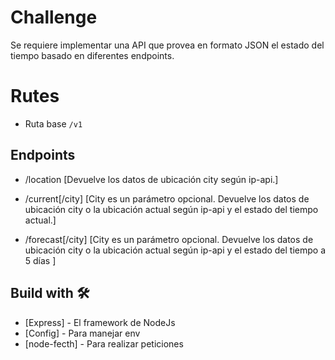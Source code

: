 # Challenge
Se requiere implementar una API que provea en formato JSON el estado del tiempo basado en
diferentes endpoints.

# Rutes 
- Ruta base ``/v1``
## Endpoints

- /location [Devuelve los datos de ubicación city según ip-api.]
- /current[/city] [City es un parámetro opcional. Devuelve los datos de ubicación city o la ubicación actual según
ip-api y el estado del tiempo actual.]

- /forecast[/city] [City es un parámetro opcional. Devuelve los datos de ubicación city o la ubicación actual según
ip-api y el estado del tiempo a 5 días ]

## Build with  🛠️

* [Express]    - El framework de NodeJs
* [Config]     - Para manejar env
* [node-fecth] - Para realizar peticiones

